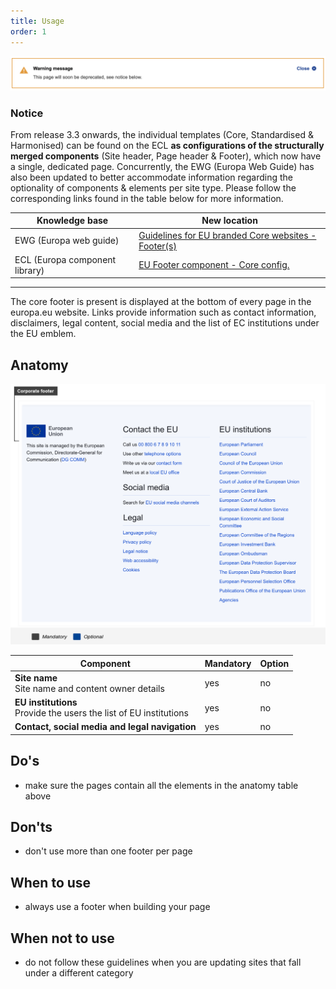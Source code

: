 ```yaml
---
title: Usage
order: 1
---
```

![](/cms-images/screenshot-2022-04-13-at-11.40.03.png)

### Notice

From release 3.3 onwards, the individual templates (Core, Standardised & Harmonised) can be found on the ECL **as configurations of the structurally merged components** (Site header, Page header & Footer), which now have a single, dedicated page. Concurrently, the EWG (Europa Web Guide) has also been updated to better accommodate information regarding the optionality of components & elements per site type. Please follow the corresponding links found in the table below for more information.

| Knowledge base                 | New location                                                                                                                      |
| ------------------------------ | --------------------------------------------------------------------------------------------------------------------------------- |
| EWG (Europa web guide)         | [Guidelines for EU branded Core websites - Footer(s)](https://wikis.ec.europa.eu/display/WEBGUIDE/EU+branded+core+website+design) |
| ECL (Europa component library) | [EU Footer component - Core config.](https://ec.europa.eu/component-library/eu/components/footer/usage/#core)                     |

---

The core footer is present is displayed at the bottom of every page in the europa.eu website. Links provide information such as contact information, disclaimers, legal content, social media and the list of EC institutions under the EU emblem.

## Anatomy

![](/cms-images/eu_core_footer.png)

| Component                                                             | Mandatory | Option |
| --------------------------------------------------------------------- | --------- | ------ |
| **Site name**<br/>Site name and content owner details                 | yes       | no     |
| **EU institutions**<br/>Provide the users the list of EU institutions | yes       | no     |
| **Contact, social media and legal navigation**                        | yes       | no     |

## Do's

- make sure the pages contain all the elements in the anatomy table above

## Don'ts

- don't use more than one footer per page

## When to use

- always use a footer when building your page

## When not to use

- do not follow these guidelines when you are updating sites that fall under a different category
